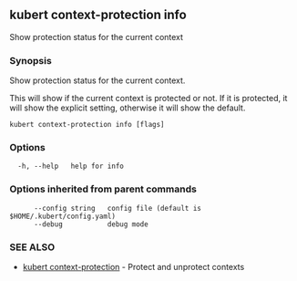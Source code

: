 ## kubert context-protection info

Show protection status for the current context

### Synopsis

Show protection status for the current context.

This will show if the current context is protected or not. If it is protected, it will show the explicit setting, otherwise it will show the default.

```
kubert context-protection info [flags]
```

### Options

```
  -h, --help   help for info
```

### Options inherited from parent commands

```
      --config string   config file (default is $HOME/.kubert/config.yaml)
      --debug           debug mode
```

### SEE ALSO

* [kubert context-protection](kubert_context-protection.md)	 - Protect and unprotect contexts

